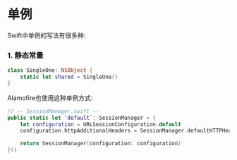 # 单例

Swift中单例的写法有很多种:

### 1. 静态常量

```swift
class SingleOne: NSObject {
    static let shared = SingleOne()
}
```

Alamofire也使用这种单例方式: 

```swift
// -- SessionManager.swift --
public static let `default`: SessionManager = {
    let configuration = URLSessionConfiguration.default
    configuration.httpAdditionalHeaders = SessionManager.defaultHTTPHeaders

    return SessionManager(configuration: configuration)
}()
```


